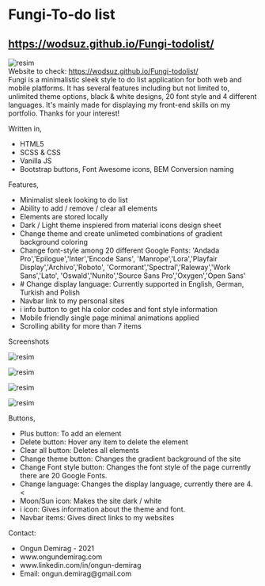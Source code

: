 # Fungi-To-do list 
## https://wodsuz.github.io/Fungi-todolist/
![resim](https://user-images.githubusercontent.com/34207598/137604978-6268ba6f-bf24-4ea7-ad72-d6bc94f535b3.png) <br>
 Website to check: https://wodsuz.github.io/Fungi-todolist/ <br>
 Fungi is a minimalistic sleek style to do list application for both web and mobile platforms. It has several features including but not limited to, unlimited theme options, black & white designs, 20 font style and 4 different languages. It's mainly made for displaying my front-end skills on my portfolio. Thanks for your interest! <br>
<p> Written in, </p>
 <ul>
  <li> HTML5 </li>
  <li> SCSS & CSS  </li>
  <li> Vanilla JS </li>
  <li> Bootstrap buttons, Font Awesome icons, BEM Conversion naming </li>
</ul>
<p>  Features, </p> 
<ul>
   <li>  Minimalist sleek looking to do list </li>
  <li>  Ability to add / remove / clear all elements </li>
   <li>  Elements are stored locally </li>
  <li>  Dark / Light theme inspiered from material icons design sheet </li>
  <li>  Change theme and create unlimeted combinations of gradient background coloring </li>
  <li>  Change font-style among 20 different Google Fonts: 'Andada Pro','Epilogue','Inter','Encode Sans', 'Manrope','Lora','Playfair Display','Archivo','Roboto', 'Cormorant','Spectral','Raleway','Work Sans','Lato', 'Oswald','Nunito','Source Sans Pro','Oxygen','Open Sans' </li>
  <li> # Change display language: Currently supported in English, German, Turkish and Polish </li>
  <li>  Navbar link to my personal sites </li>
  <li>  i info button to get hla color codes and font style information </li>
   <li>  Mobile friendly single page minimal animations applied </li>
  <li>  Scrolling ability for more than 7 items  </li>
   </ul>
Screenshots

![resim](https://user-images.githubusercontent.com/34207598/137604940-664c50ea-93aa-4b1a-8f5e-2dc42d610f9f.png)

![resim](https://user-images.githubusercontent.com/34207598/137604962-52304073-5773-450c-8c8c-d7dd621e8145.png)

![resim](https://user-images.githubusercontent.com/34207598/137604998-7ff9796c-1b78-4434-a38c-6aedc13c1b42.png)

![resim](https://user-images.githubusercontent.com/34207598/137605004-72295e43-422d-4457-abca-2cc767ec492b.png)

<p>  Buttons, </p> 
<ul>
<li> Plus button: To add an element </li>
<li> Delete button: Hover any item to delete the element</li>                                       
<li> Clear all button: Deletes all elements </li>
<li> Change theme button: Changes the gradient background of the site </li>
<li> Change Font style button: Changes the font style of the page currently there are 20 Google Fonts.</li>
<li> Change language: Changes the display language, currently there are 4. <</li>
<li> Moon/Sun icon: Makes the site dark / white </li>
<li> i icon: Gives information about the theme and font.</li>
<li> Navbar items: Gives direct links to my websites </li>
</ul>
 
Contact:
<ul>
 <li> Ongun Demirag - 2021  </li> 
 <li> www.ongundemirag.com </li> 
 <li>  www.linkedin.com/in/ongun-demirag </li> 
 <li> Email: ongun.demirag@gmail.com </li>
 </ul>
